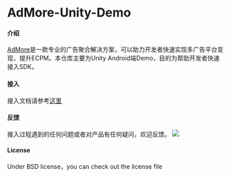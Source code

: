 # AdMore-Unity-Demo

#### 介绍
[AdMore](http://admore.web.plutus-cat.com/)是一款专业的广告聚合解决方案，可以助力开发者快速实现多广告平台变现，提升ECPM。本仓库主要为Unity Android端Demo，目的为帮助开发者快速接入SDK。

#### 接入
接入文档请参考[这里](https://doc.plutus-cat.com/web/#/8/36)

#### 反馈
接入过程遇到的任何问题或者对产品有任何疑问，欢迎反馈。
![](https://plutus-misc.oss-cn-beijing.aliyuncs.com/3071654077147_.pic.jpg)

#### License
Under BSD license，you can check out the license file

